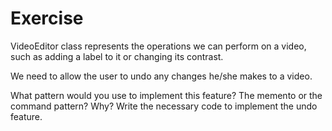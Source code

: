 # Exercise

VideoEditor class represents the operations we can perform on a video, such as adding a label to it or changing its contrast. 

We need to allow the user to undo any changes he/she makes to a video.

What pattern would you use to implement this feature? The memento or the command pattern? Why?  Write the necessary code to implement the undo feature.
